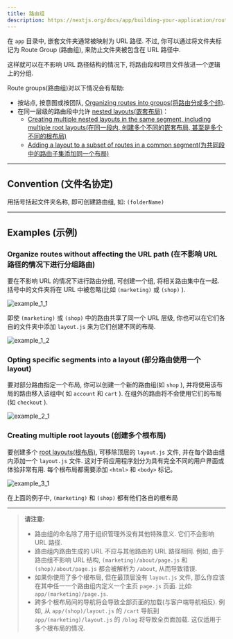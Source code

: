 ```yaml
---
title: 路由组
description: https://nextjs.org/docs/app/building-your-application/routing/route-groups
---
```


在 `app` 目录中, 嵌套文件夹通常被映射为 URL 路径. 不过, 你可以通过将文件夹标记为 Route Group (路由组), 来防止文件夹被包含在 URL 路径中.

这样就可以在不影响 URL 路径结构的情况下, 将路由段和项目文件放进一个逻辑上的分组.

Route groups(路由组)对以下情况会有帮助:

- 按站点, 按意图或按团队, [Organizing routes into groups(将路由分成多个组)](https://nextjs.org/docs/app/building-your-application/routing/route-groups#organize-routes-without-affecting-the-url-path).
- 在同一层级的路由段中允许 [nested layouts(嵌套布局)](https://nextjs.org/docs/app/building-your-application/routing/pages-and-layouts)：
  - [Creating multiple nested layouts in the same segment, including multiple root layouts(在同一段内, 创建多个不同的嵌套布局, 甚至是多个不同的根布局)](https://nextjs.org/docs/app/building-your-application/routing/route-groups#creating-multiple-root-layouts)
  - [Adding a layout to a subset of routes in a common segment(为共同段中的路由子集添加同一个布局)](https://nextjs.org/docs/app/building-your-application/routing/route-groups#opting-specific-segments-into-a-layout)

---

## Convention (文件名协定)

用括号括起文件夹名称, 即可创建路由组, 如: `(folderName)`

---

## Examples (示例)

### Organize routes without affecting the URL path (在不影响 URL 路径的情况下进行分组路由)

要在不影响 URL 的情况下进行路由分组, 可创建一个组, 将相关路由集中在一起. 括号中的文件夹将在 URL 中被忽略(比如 `(marketing)` 或 `(shop)` ).

![example_1_1](https://nextjs.org/_next/image?url=%2Fdocs%2Flight%2Froute-group-organisation.png&w=1920&q=75&dpl=dpl_A5LhRZU7CiHuU4wcVEzVnuYFVuZS)

即使 `(marketing)` 或 `(shop)` 中的路由共享了同一个 URL 层级, 你也可以在它们各自的文件夹中添加 `layout.js` 来为它们创建不同的布局.

![example_1_2](https://nextjs.org/_next/image?url=%2Fdocs%2Flight%2Froute-group-multiple-layouts.png&w=1920&q=75&dpl=dpl_A5LhRZU7CiHuU4wcVEzVnuYFVuZS)

### Opting specific segments into a layout (部分路由使用一个 layout)

要对部分路由指定一个布局, 你可以创建一个新的路由组(如 `shop` ), 并将使用该布局的路由移入该组中( 如 `account` 和 `cart` ). 在组外的路由将不会使用它们的布局(如 `checkout` ).

![example_2_1](https://nextjs.org/_next/image?url=%2Fdocs%2Flight%2Froute-group-opt-in-layouts.png&w=1920&q=75&dpl=dpl_A5LhRZU7CiHuU4wcVEzVnuYFVuZS)

### Creating multiple root layouts (创建多个根布局)

要创建多个 [root layouts(根布局)](https://nextjs.org/docs/app/building-your-application/routing/pages-and-layouts#root-layout-required), 可移除顶层的 `layout.js` 文件, 并在每个路由组内添加一个 `layout.js` 文件. 这对于将应用程序划分为具有完全不同的用户界面或体验非常有用. 每个根布局都需要添加 `<html>` 和 `<body>` 标记。

![example_3_1](https://nextjs.org/_next/image?url=%2Fdocs%2Flight%2Froute-group-multiple-root-layouts.png&w=1920&q=75&dpl=dpl_A5LhRZU7CiHuU4wcVEzVnuYFVuZS)

在上面的例子中, `(marketing)` 和 `(shop)` 都有他们各自的根布局

---

> **请注意:**
>
> - 路由组的命名除了用于组织管理外没有其他特殊意义. 它们不会影响 URL 路径.
> - 路由组内路由生成的 URL 不应与其他路由的 URL 路径相同. 例如, 由于路由组不影响 URL 结构, `(marketing)/about/page.js` 和 `(shop)/about/page.js` 都会被解析为 `/about`, 从而导致错误.
> - 如果你使用了多个根布局, 但在最顶层没有 `layout.js` 文件, 那么你应该在其中任一一个路由组内定义一个主页 `page.js` 页面. 比如: `app/(marketing)/page.js`.
> - 跨多个根布局间的导航将会导致全部页面的加载(与客户端导航相反). 例如, 从 `app/(shop)/layout.js` 的 `/cart` 导航到 `app/(marketing)/layout.js` 的 `/blog` 将导致全页面加载. 这仅适用于多个根布局的情况.
